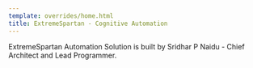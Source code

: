 ```yaml
---
template: overrides/home.html
title: ExtremeSpartan - Cognitive Automation
---
```


ExtremeSpartan Automation Solution is built by Sridhar P Naidu - Chief Architect and Lead Programmer.